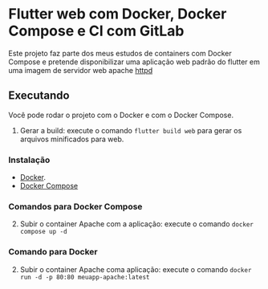 
# Flutter web com Docker,  Docker Compose e CI com GitLab

Este projeto faz parte dos meus estudos de containers com Docker Compose e pretende disponibilizar uma aplicação web padrão do flutter em uma imagem de servidor web apache [httpd](https://hub.docker.com/_/httpd)

## Executando

Você pode rodar o projeto com o Docker e com o Docker Compose.

1. Gerar a build: execute o comando `flutter build web` para gerar os arquivos minificados para web.

### Instalação

- [Docker](https://docs.docker.com/).
- [Docker Compose](https://docs.docker.com/compose/install/)

### Comandos para Docker Compose

2. Subir o container Apache com a aplicação: execute o comando `docker compose up -d`

### Comando para Docker

2. Subir o container Apache coma  aplicação: execute o comando `docker run -d -p 80:80 meuapp-apache:latest`